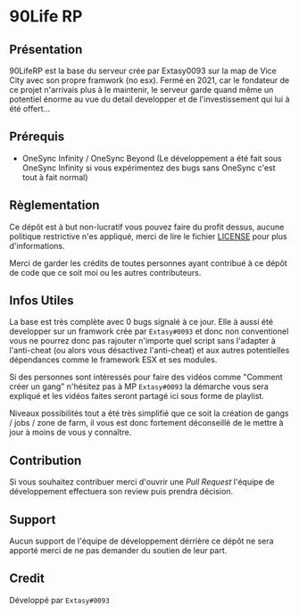 # 90Life RP

## Présentation
90LifeRP est la base du serveur crée par Extasy0093 sur la map de Vice City avec son propre framwork (no esx). Fermé en 2021, car le fondateur de ce projet n'arrivais plus à le maintenir, le serveur garde quand même un potentiel énorme au vue du detail developper et de l'investissement qui lui à été offert...

## Prérequis
- OneSync Infinity / OneSync Beyond (Le développement a été fait sous OneSync Infinity si vous expérimentez des bugs sans OneSync c'est tout à fait normal)

## Règlementation
Ce dépôt est à but non-lucratif vous pouvez faire du profit dessus, aucune politique restrictive n'es appliqué, merci de lire le fichier [LICENSE](https://github.com/Korioz/CaliforniaRP/blob/master/LICENSE) pour plus d'informations.

Merci de garder les crédits de toutes personnes ayant contribué à ce dépôt de code que ce soit moi ou les autres contributeurs.

## Infos Utiles
La base est très complète avec 0 bugs signalé à ce jour. Elle à aussi été developper sur un framwork crée par `Extasy#0093` et donc non conventionel vous ne pourrez donc pas rajouter n'importe quel script sans l'adapter à l'anti-cheat (ou alors vous désactivez l'anti-cheat) et aux autres potentielles dépendances comme le framework ESX et ses modules.

Si des personnes sont intéressés pour faire des vidéos comme "Comment créer un gang" n'hésitez pas à MP `Extasy#0093` la démarche vous sera expliqué et les vidéos faites seront partagé ici sous forme de playlist.

Niveaux possibilités tout a été très simplifié que ce soit la création de gangs / jobs / zone de farm, il vous est donc fortement déconseillé de le mettre à jour à moins de vous y connaître.

## Contribution
Si vous souhaitez contribuer merci d'ouvrir une *Pull Request* l'équipe de développement effectuera son review puis prendra décision.

## Support
Aucun support de l'équipe de développement dérrière ce dépôt ne sera apporté merci de ne pas demander du soutien de leur part.

## Credit
Développé par `Extasy#0093`
